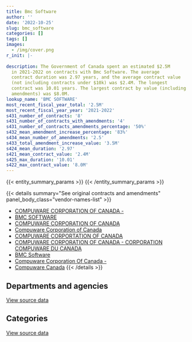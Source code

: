 ```yaml
---
title: Bmc Software
author: ''
date: '2022-10-25'
slug: bmc_software
categories: []
tags: []
images:
  - /img/cover.png
r_init: |-
  
description: The Government of Canada spent an estimated $2.5M
  in 2021-2022 on contracts with Bmc Software. The average
  contract duration was 2.97 years, and the average contract value
  (not including contracts under $10k) was $2.4M. The longest
  contract was 10.01 years. The largest contract by value (including
  amendments) was $8.0M.
lookup_name: 'BMC SOFTWARE'
most_recent_fiscal_year_total: '2.5M'
most_recent_fiscal_year_year: '2021-2022'
s431_number_of_contracts: '8'
s431_number_of_contracts_with_amendments: '4'
s431_number_of_contracts_amendments_percentage: '50%'
s432_mean_amendment_increase_percentage: '83%'
s434_mean_number_of_amendments: '2.5'
s433_total_amendment_increase_value: '3.5M'
s424_mean_duration: '2.97'
s421_mean_contract_value: '2.4M'
s425_max_duration: '10.01'
s422_max_contract_value: '8.0M'
---
```


<script src="/rmarkdown-libs/htmlwidgets/htmlwidgets.js"></script>
<link href="/rmarkdown-libs/datatables-css/datatables-crosstalk.css" rel="stylesheet" />
<script src="/rmarkdown-libs/datatables-binding/datatables.js"></script>
<script src="/rmarkdown-libs/jquery/jquery-3.6.0.min.js"></script>
<link href="/rmarkdown-libs/dt-core-bootstrap/css/dataTables.bootstrap.min.css" rel="stylesheet" />
<link href="/rmarkdown-libs/dt-core-bootstrap/css/dataTables.bootstrap.extra.css" rel="stylesheet" />
<script src="/rmarkdown-libs/dt-core-bootstrap/js/jquery.dataTables.min.js"></script>
<script src="/rmarkdown-libs/dt-core-bootstrap/js/dataTables.bootstrap.min.js"></script>
<link href="/rmarkdown-libs/crosstalk/css/crosstalk.min.css" rel="stylesheet" />
<script src="/rmarkdown-libs/crosstalk/js/crosstalk.min.js"></script>
<script src="/rmarkdown-libs/htmlwidgets/htmlwidgets.js"></script>
<link href="/rmarkdown-libs/datatables-css/datatables-crosstalk.css" rel="stylesheet" />
<script src="/rmarkdown-libs/datatables-binding/datatables.js"></script>
<script src="/rmarkdown-libs/jquery/jquery-3.6.0.min.js"></script>
<link href="/rmarkdown-libs/dt-core-bootstrap/css/dataTables.bootstrap.min.css" rel="stylesheet" />
<link href="/rmarkdown-libs/dt-core-bootstrap/css/dataTables.bootstrap.extra.css" rel="stylesheet" />
<script src="/rmarkdown-libs/dt-core-bootstrap/js/jquery.dataTables.min.js"></script>
<script src="/rmarkdown-libs/dt-core-bootstrap/js/dataTables.bootstrap.min.js"></script>
<link href="/rmarkdown-libs/crosstalk/css/crosstalk.min.css" rel="stylesheet" />
<script src="/rmarkdown-libs/crosstalk/js/crosstalk.min.js"></script>

{{< entity_summary_params >}}
{{< /entity_summary_params >}}

{{< details summary="See original contracts and amendments" panel_body_class="vendor-names-list" >}}
- [COMPUWARE CORPORATION OF CANADA -](https://search.open.canada.ca/en/ct/?sort=contract_value_f%20desc&page=1&search_text=%22COMPUWARE%20CORPORATION%20OF%20CANADA%20-%22)
- [BMC SOFTWARE](https://search.open.canada.ca/en/ct/?sort=contract_value_f%20desc&page=1&search_text=%22BMC%20SOFTWARE%22)
- [COMPUWARE CORPORATION OF CANADA](https://search.open.canada.ca/en/ct/?sort=contract_value_f%20desc&page=1&search_text=%22COMPUWARE%20CORPORATION%20OF%20CANADA%22)
- [Compuware Corporation of Canada](https://search.open.canada.ca/en/ct/?sort=contract_value_f%20desc&page=1&search_text=%22Compuware%20Corporation%20of%20Canada%22)
- [COMPUWARE CORPORTATION OF CANADA](https://search.open.canada.ca/en/ct/?sort=contract_value_f%20desc&page=1&search_text=%22COMPUWARE%20CORPORTATION%20OF%20CANADA%22)
- [COMPUWARE CORPORATION OF CANADA - CORPORATION COMPUWARE DU CANADA](https://search.open.canada.ca/en/ct/?sort=contract_value_f%20desc&page=1&search_text=%22COMPUWARE%20CORPORATION%20OF%20CANADA%20-%20CORPORATION%20COMPUWARE%20DU%20CANADA%22)
- [BMC Software](https://search.open.canada.ca/en/ct/?sort=contract_value_f%20desc&page=1&search_text=%22BMC%20Software%22)
- [Compuware Corporation Of Canada -](https://search.open.canada.ca/en/ct/?sort=contract_value_f%20desc&page=1&search_text=%22Compuware%20Corporation%20Of%20Canada%20-%22)
- [Compuware Canada](https://search.open.canada.ca/en/ct/?sort=contract_value_f%20desc&page=1&search_text=%22Compuware%20Canada%22)
{{< /details >}}

## Departments and agencies

<div id="htmlwidget-1" style="width:100%;height:auto;" class="datatables html-widget"></div>
<script type="application/json" data-for="htmlwidget-1">{"x":{"style":"bootstrap","filter":"none","vertical":false,"data":[["<a href=\"/departments/cra-arc/\">Canada Revenue Agency<\/a>","<a href=\"/departments/crtc/\">Canadian Radio-television and Telecommunications Commission<\/a>","<a href=\"/departments/irb-cisr/\">Immigration and Refugee Board of Canada<\/a>","<a href=\"/departments/ssc-spc/\">Shared Services Canada<\/a>"],[287371.4,null,null,2122392.86],[288158.72,null,436.97,2913628.01],[287371.4,5712.85,24251.7,2470595.28],[55112.32,6359.2,null,2470595.28]],"container":"<table class=\"table table-striped table-hover row-border order-column display\">\n  <thead>\n    <tr>\n      <th>Department<\/th>\n      <th>2018-2019<\/th>\n      <th>2019-2020<\/th>\n      <th>2020-2021<\/th>\n      <th>2021-2022<\/th>\n    <\/tr>\n  <\/thead>\n<\/table>","options":{"order":[[4,"desc"]],"pageLength":10,"autoWidth":true,"columnDefs":[{"targets":1,"render":"function(data, type, row, meta) {\n    return type !== 'display' ? data : DTWidget.formatCurrency(data, \"$\", 2, 3, \",\", \".\", true, null);\n  }"},{"targets":2,"render":"function(data, type, row, meta) {\n    return type !== 'display' ? data : DTWidget.formatCurrency(data, \"$\", 2, 3, \",\", \".\", true, null);\n  }"},{"targets":3,"render":"function(data, type, row, meta) {\n    return type !== 'display' ? data : DTWidget.formatCurrency(data, \"$\", 2, 3, \",\", \".\", true, null);\n  }"},{"targets":4,"render":"function(data, type, row, meta) {\n    return type !== 'display' ? data : DTWidget.formatCurrency(data, \"$\", 2, 3, \",\", \".\", true, null);\n  }"},{"width":"16%","targets":[1,2,3,4]},{"className":"dt-right","targets":[1,2,3,4]}],"orderClasses":false}},"evals":["options.columnDefs.0.render","options.columnDefs.1.render","options.columnDefs.2.render","options.columnDefs.3.render"],"jsHooks":[]}</script>
<p class="text-right">
<a href="https://github.com/GoC-Spending/contracts-data/tree/main/data/out/vendors/bmc_software/summary_by_fiscal_year_by_department.csv" class="source-data-link btn btn-link">View source data</a>
</p>

## Categories

<div id="htmlwidget-2" style="width:100%;height:auto;" class="datatables html-widget"></div>
<script type="application/json" data-for="htmlwidget-2">{"x":{"style":"bootstrap","filter":"none","vertical":false,"data":[["<a href=\"/categories/information_technology/\">Information technology<\/a>"],[2409764.27],[3202223.7],[2787931.24],[2532066.81]],"container":"<table class=\"table table-striped table-hover row-border order-column display\">\n  <thead>\n    <tr>\n      <th>Category<\/th>\n      <th>2018-2019<\/th>\n      <th>2019-2020<\/th>\n      <th>2020-2021<\/th>\n      <th>2021-2022<\/th>\n    <\/tr>\n  <\/thead>\n<\/table>","options":{"order":[[4,"desc"]],"dom":"t","pageLength":30,"autoWidth":true,"columnDefs":[{"targets":1,"render":"function(data, type, row, meta) {\n    return type !== 'display' ? data : DTWidget.formatCurrency(data, \"$\", 2, 3, \",\", \".\", true, null);\n  }"},{"targets":2,"render":"function(data, type, row, meta) {\n    return type !== 'display' ? data : DTWidget.formatCurrency(data, \"$\", 2, 3, \",\", \".\", true, null);\n  }"},{"targets":3,"render":"function(data, type, row, meta) {\n    return type !== 'display' ? data : DTWidget.formatCurrency(data, \"$\", 2, 3, \",\", \".\", true, null);\n  }"},{"targets":4,"render":"function(data, type, row, meta) {\n    return type !== 'display' ? data : DTWidget.formatCurrency(data, \"$\", 2, 3, \",\", \".\", true, null);\n  }"},{"width":"16%","targets":[1,2,3,4]},{"className":"dt-right","targets":[1,2,3,4]}],"orderClasses":false,"lengthMenu":[10,25,30,50,100]}},"evals":["options.columnDefs.0.render","options.columnDefs.1.render","options.columnDefs.2.render","options.columnDefs.3.render"],"jsHooks":[]}</script>
<p class="text-right">
<a href="https://github.com/GoC-Spending/contracts-data/tree/main/data/out/vendors/bmc_software/summary_by_fiscal_year_by_category.csv" class="source-data-link btn btn-link">View source data</a>
</p>
